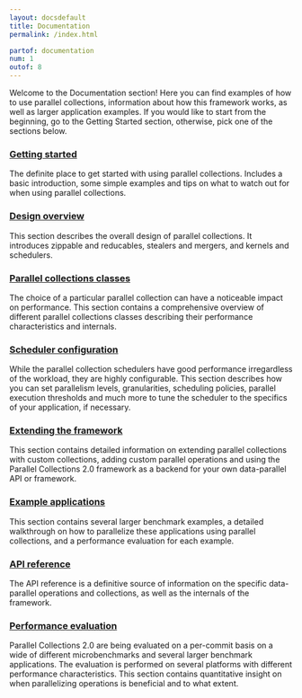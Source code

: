 ```yaml
---
layout: docsdefault
title: Documentation
permalink: /index.html

partof: documentation
num: 1
outof: 8
---
```




Welcome to the Documentation section!
Here you can find examples of how to use parallel collections,
information about how this framework works, as well as larger
application examples.
If you would like to start from the beginning, go to the 
Getting Started section, otherwise, pick one of the sections below.


### [Getting started](/pc2/home/documentation/gettingstarted.html)

The definite place to get started with using parallel collections.
Includes a basic introduction, some simple examples and tips on what to watch out for when using parallel collections.


### [Design overview](/pc2/home/documentation/design.html)

This section describes the overall design of parallel collections.
It introduces zippable and reducables, stealers and mergers, and kernels and schedulers.


### [Parallel collections classes](/pc2/home/documentation/classes.html)

The choice of a particular parallel collection can have a noticeable impact on performance.
This section contains a comprehensive overview of different parallel collections classes describing their performance characteristics and internals.


### [Scheduler configuration](/pc2/home/documentation/scheduler.html)

While the parallel collection schedulers have good performance irregardless of the workload, they are highly configurable.
This section describes how you can set parallelism levels, granularities, scheduling policies, parallel execution thresholds
and much more to tune the scheduler to the specifics of your application, if necessary.


### [Extending the framework](/pc2/home/documentation/extending.html)

This section contains detailed information on extending parallel collections with custom collections,
adding custom parallel operations
and using the Parallel Collections 2.0 framework as a backend for your own data-parallel API or framework.


### [Example applications](/pc2/home/documentation/example-apps.html)

This section contains several larger benchmark examples, a detailed walkthrough on how to parallelize
these applications using parallel collections, and a performance evaluation for each example.


### [API reference](http://lampwww.epfl.ch/~prokopec/pc2/index.html#package)

The API reference is a definitive source of information on the specific data-parallel operations
and collections, as well as the internals of the framework.


### [Performance evaluation](/pc2/home/documentation/performance.html)

Parallel Collections 2.0 are being evaluated on a per-commit basis on a wide of different microbenchmarks
and several larger benchmark applications.
The evaluation is performed on several platforms with different performance characteristics.
This section contains quantitative insight on when parallelizing operations is beneficial and to what extent.




















